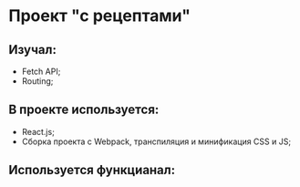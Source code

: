 # Проект "с рецептами"

## Изучал:

- Fetch API;
- Routing;

## В проекте используется:

- React.js;
- Cборка проекта с Webpack, транспиляция и минификация CSS и JS;

## Используется функцианал:
